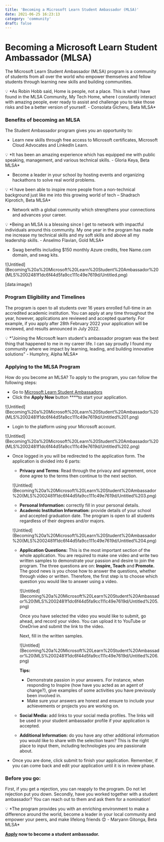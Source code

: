 ```yaml
---
title: 'Becoming a Microsoft Learn Student Ambassador (MLSA)'
date: 2021-06-25 16:23:13
category: 'community'
draft: false
---
```

# Becoming a Microsoft Learn Student Ambassador (MLSA)

The Microsoft Learn Student Ambassador (MLSA) program is a community of students from all over the world who empower themselves and fellow students through learning new skills and building communities.

<aside>
💡 *As Robin Hobb said, Home is people, not a place. This is what I have found in the MLSA Community, My Tech Home, where I constantly interact with amazing people, ever ready to assist and challenge you to take those risks and be a better version of yourself. - Consolata Gicheru, Beta MLSA*

</aside>

### **Benefits of becoming an MLSA**

The Student Ambassador program gives you an opportunity to:

- Learn new skills through free access to Microsoft certificates, Microsoft Cloud Advocates and LinkedIn Learn.

<aside>
💡 *It has been an amazing experience which has equipped me with public speaking, management, and various technical skills. - Gloria Keya, Beta MLSA*

</aside>

- Become a leader in your school by hosting events and organizing hackathons to solve real world problems.

<aside>
💡 *I have been able to inspire more people from a non-technical background just like me into this growing world of tech – Shadrach Kiprotich, Beta MLSA*

</aside>

- Network with a global community which strengthens your connections and advances your career.

<aside>
💡 *Being an MLSA is a blessing since I get to network with impactful individuals around this community. My one year in the program has made me increase my technical skills and my soft skills and above all my leadership skills. - Anselmo Flavian, Gold MLSA*

</aside>

- Swag benefits including $150 monthly Azure credits, free Name.com domain, and swag kits.

![Untitled](Becoming%20a%20Microsoft%20Learn%20Student%20Ambassador%20(MLS%2002481f1dc6f44d5fa9cc111c49e7619d/Untitled.png)

[data:image/)

### **Program Eligibility and Timelines**

The program is open to all students over 16 years enrolled full-time in an accredited academic institution. You can apply at any time throughout the year, however, applications are reviewed and accepted quarterly. For example, if you apply after 28th February 2022 your application will be reviewed, and results announced in July 2022.

<aside>
💡 *"Joining the Microsoft learn student's ambassador program was the best thing that happened to me in my career life. I can say proudly I found my community where we impact by learning, leading, and building innovative solutions" - Humphry, Alpha MLSA*

</aside>

### **Applying to the MLSA Program**

How do you become an MLSA? To apply to the program, you can follow the following steps:

- Go to [Microsoft Learn Student Ambassadors](https://studentambassadors.microsoft.com/)
- Click the **Apply Now** button ****to start your application.

![Untitled](Becoming%20a%20Microsoft%20Learn%20Student%20Ambassador%20(MLS%2002481f1dc6f44d5fa9cc111c49e7619d/Untitled%201.png)

- Login to the platform using your Microsoft account.

![Untitled](Becoming%20a%20Microsoft%20Learn%20Student%20Ambassador%20(MLS%2002481f1dc6f44d5fa9cc111c49e7619d/Untitled%202.png)

- Once logged in you will be redirected to the application form. The application is divided into 6 parts:
    - **Privacy and Terms**: Read through the privacy and agreement, once done agree to the terms then continue to the next section.
    
    ![Untitled](Becoming%20a%20Microsoft%20Learn%20Student%20Ambassador%20(MLS%2002481f1dc6f44d5fa9cc111c49e7619d/Untitled%203.png)
    
    - **Personal Information:** correctly fill in your personal details.
    - **Academic Institution Information:** provide details of your school and accepted graduation date. The program is open to all students regardless of their degrees and/or majors.
    
    ![Untitled](Becoming%20a%20Microsoft%20Learn%20Student%20Ambassador%20(MLS%2002481f1dc6f44d5fa9cc111c49e7619d/Untitled%204.png)
    
    - **Application Questions:** 
    This is the most important section of the whole application. You are required to make one video and write two written samples to demonstrate your passion and desire to join the program. The three questions are on: **Inspire, Teach** and **Promote.** 
    The good news is you chose how to answer the questions, whether through video or written. Therefore, the first step is to choose which question you would like to answer using a video.
        
        ![Untitled](Becoming%20a%20Microsoft%20Learn%20Student%20Ambassador%20(MLS%2002481f1dc6f44d5fa9cc111c49e7619d/Untitled%205.png)
        
        Once you have selected the video you would like to submit, go ahead, and record your video. You can upload it to YouTube or OneDrive and submit the link to the video.
        
        Next, fill in the written samples.
        
        ![Untitled](Becoming%20a%20Microsoft%20Learn%20Student%20Ambassador%20(MLS%2002481f1dc6f44d5fa9cc111c49e7619d/Untitled%206.png)
        
        **Tips:** 
        
        - Demonstrate passion in your answers. For instance, when responding to Inspire (how have you acted as an agent of change?), give examples of some activities you have previously been involved in.
        - Make sure your answers are honest and ensure to include your achievements or projects you are working on.
    - **Social Media:** add links to your social media profiles. The links will be used in your student ambassador profile if your application is accepted.
    - **Additional Information:** do you have any other additional information you would like to share with the selection team? This is the right place to input them, including technologies you are passionate about.
- Once you are done, click submit to finish your application. Remember, if you can come back and edit your application until it is in review phase.

### **Before you go:**

First, if you get a rejection, you can reapply to the program. Do not let rejection put you down. Secondly, have you worked together with a student ambassador? You can reach out to them and ask them for a nomination!

<aside>
💡 *The program provides you with an enriching environment to make a difference around the world, become a leader in your local community and empower your peers, and make lifelong friends 😊 - Maryann Gitonga, Beta MLSA*
</aside>


**[Apply](https://studentambassadors.microsoft.com/en-US/apply) now to become a student ambassador.**
